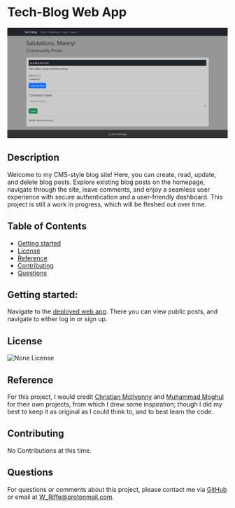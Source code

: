 # Tech-Blog Web App

  ![Screenshot of Splash Page](./images/Screenshot%202023-07-27%20at%2013-17-51%20Tech%20Blog.png)


  ## Description
Welcome to my CMS-style blog site! Here, you can create, read, update, and delete blog posts. Explore existing blog posts on the homepage, navigate through the site, leave comments, and enjoy a seamless user experience with secure authentication and a user-friendly dashboard. This project is still a work in progress, which will be fleshed out over time.

  ## Table of Contents
  - [Getting started](#getting-started)
  - [License](#license)
  - [Reference](#reference)
  - [Contributing](#contributing)
  - [Questions](#questions)

## Getting started:
Navigate to the [deployed web app](https://gamma-soujourn-3cfdad796934.herokuapp.com/). There you can view public posts, and navigate to either log in or sign up.

## License
  ![None License](https://img.shields.io/badge/License-None-blue.svg)


## Reference
For this project, I would credit [Christian McIlvenny](https://github.com/TDGNate/Tech-Blog) and [Muhammad Moghul](https://github.com/mmoghal/tech-blog/tree/main) for their own projects, from which I drew some inspiration; though I did my best to keep it as original as I could think to, and to best learn the code.


## Contributing
  No Contributions at this time.


## Questions
  For questions or comments about this project, please contact me via [GitHub](https://github.com/Will-Riffe) or email at W_Riffe@protonmail.com.

